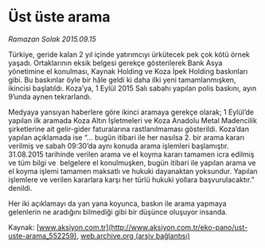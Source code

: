 # Üst üste arama

*Ramazan Solak 2015.09.15*

<div class="pNewsDetailMainContent ctx_content" itemprop="articleBody">
 <p>
  Türkiye, geride kalan 2 yıl içinde yatırımcıyı ürkütecek pek çok kötü örnek yaşadı. Ortaklarının eksik belgesi gerekçe gösterilerek Bank Asya yönetimine el konulması, Kaynak Holding ve Koza İpek Holding baskınları gibi. Bu baskınlar öyle bir hâle geldi ki daha ilki yeni tamamlanmışken, ikincisi başlatıldı. Koza’ya, 1 Eylül 2015 Salı sabahı yapılan polis baskını, ayın 9’unda aynen tekrarlandı.
 </p>
 <p>
  Medyaya yansıyan haberlere göre ikinci aramaya gerekçe olarak; 1 Eylül’de yapılan ilk aramada Koza Altın İşletmeleri ve Koza Anadolu Metal Madencilik şirketlerine ait gelir-gider faturalarına rastlanılmaması gösterildi. Koza’dan yapılan açıklamada ise “... bugün itibari ile her nasılsa 2. bir arama kararı verilmiş ve sabah 09:30’da aynı konuda arama işlemleri başlamıştır. 31.08.2015 tarihinde verilen arama ve el koyma kararı tamamen icra edilmiş ve tüm bilgi ve  belgelere el konulmuşken, bugün itibari ile yapılan arama ve el koyma işlemi tamamen maksatlı ve hukuki dayanaktan yoksundur. Yapılan işlemlere ve verilen kararlara karşı her türlü hukuki yollara başvurulacaktır.” denildi.
 </p>
 <p>
  Her iki açıklamayı da yan yana koyunca, baskın ile arama yapmaya gelenlerin ne aradığını bilmediği gibi bir düşünce oluşuyor insanda.
 </p>
</div>


Kaynak: [www.aksiyon.com.tr](http://www.aksiyon.com.tr/eko-pano/ust-uste-arama_552259), [web.archive.org (arşiv bağlantısı)](http://web.archive.org/web/20160106121426/http://www.aksiyon.com.tr/eko-pano/ust-uste-arama_552259)
